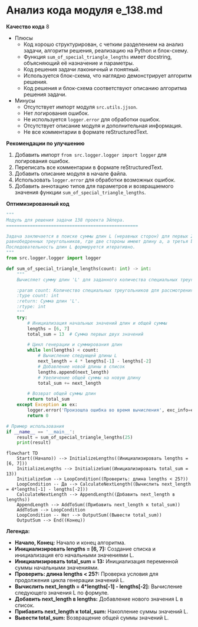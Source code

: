 # Анализ кода модуля e_138.md

**Качество кода**
8
- Плюсы
    - Код хорошо структурирован, с четким разделением на анализ задачи, алгоритм решения, реализацию на Python и блок-схему.
    - Функция `sum_of_special_triangle_lengths` имеет docstring, объясняющий её назначение и параметры.
    - Код решения задачи лаконичный и понятный.
    - Используется блок-схема, что наглядно демонстрирует алгоритм решения.
    - Код решения и блок-схема соответствуют описанию алгоритма решения задачи.
- Минусы
    - Отсутствует импорт модуля `src.utils.jjson`.
    - Нет логирования ошибок.
    - Не используется `logger.error` для обработки ошибок.
    - Отсутствует описание модуля и дополнительная информация.
    - Не все комментарии в формате reStructuredText.

**Рекомендации по улучшению**

1.  Добавить импорт `from src.logger.logger import logger` для логирования ошибок.
2.  Переписать все комментарии в формате reStructuredText.
3.  Добавить описание модуля в начале файла.
4.  Использовать `logger.error` для обработки возможных ошибок.
5.  Добавить аннотацию типов для параметров и возвращаемого значения функции `sum_of_special_triangle_lengths`.

**Оптимизированный код**

```python
"""
Модуль для решения задачи 138 проекта Эйлера.
==================================================

Задача заключается в поиске суммы длин L (неравных сторон) для первых 25
равнобедренных треугольников, где две стороны имеют длину a, а третья b = a ± 1.
Последовательность длин L формируется итеративно.
"""
from src.logger.logger import logger

def sum_of_special_triangle_lengths(count: int) -> int:
    """
    Вычисляет сумму длин 'L' для заданного количества специальных треугольников.

    :param count: Количество специальных треугольников для рассмотрения.
    :type count: int
    :return: Сумма длин 'L'.
    :rtype: int
    """
    try:
        # Инициализация начальных значений длин и общей суммы
        lengths = [6, 7]
        total_sum = 13  # Сумма первых двух значений

        # Цикл генерации и суммирования длин
        while len(lengths) < count:
            # Вычисление следующей длины L
            next_length = 4 * lengths[-1] - lengths[-2]
            # Добавление новой длины в список
            lengths.append(next_length)
            # Увеличение общей суммы на новую длину
            total_sum += next_length

        # Возврат общей суммы длин
        return total_sum
    except Exception as ex:
        logger.error('Произошла ошибка во время вычисления', exc_info=ex)
        return 0

# Пример использования
if __name__ == '__main__':
    result = sum_of_special_triangle_lengths(25)
    print(result)
```
```mermaid
flowchart TD
    Start((Начало)) --> InitializeLengths((Инициализировать lengths = [6, 7]))
    InitializeLengths --> InitializeSum((Инициализировать total_sum = 13))
    InitializeSum --> LoopCondition((Проверить: длина lengths < 25?))
    LoopCondition -- Да --> CalculateNextLength((Вычислить next_length = 4*lengths[-1] - lengths[-2]))
    CalculateNextLength --> AppendLength((Добавить next_length в lengths))
    AppendLength --> AddToSum((Прибавить next_length к total_sum))
    AddToSum --> LoopCondition
    LoopCondition -- Нет --> OutputSum((Вывести total_sum))
    OutputSum --> End((Конец))
```

**Легенда:**

*   **Начало, Конец:** Начало и конец алгоритма.
*   **Инициализировать lengths = [6, 7]:** Создание списка и инициализация его начальными значениями L.
*   **Инициализировать total_sum = 13:** Инициализация переменной суммы начальными значениями.
*   **Проверить: длина lengths < 25?:** Проверка условия для продолжения цикла генерации значений L.
*   **Вычислить next_length = 4\*lengths[-1] - lengths[-2]:** Вычисление следующего значения L по формуле.
*   **Добавить next_length в lengths:** Добавление нового значения L в список.
*   **Прибавить next_length к total_sum:** Накопление суммы значений L.
*   **Вывести total_sum:** Возвращение общей суммы значений L.
```
